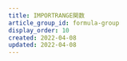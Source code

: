 ```yaml
---
title: IMPORTRANGE関数
article_group_id: formula-group
display_order: 10
created: 2022-04-08
updated: 2022-04-08
---
```

